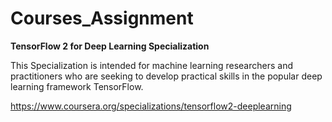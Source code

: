 # Courses_Assignment

**TensorFlow 2 for Deep Learning Specialization**

This Specialization is intended for machine learning researchers and practitioners who are seeking to develop practical skills in the popular deep learning framework TensorFlow. 

https://www.coursera.org/specializations/tensorflow2-deeplearning

